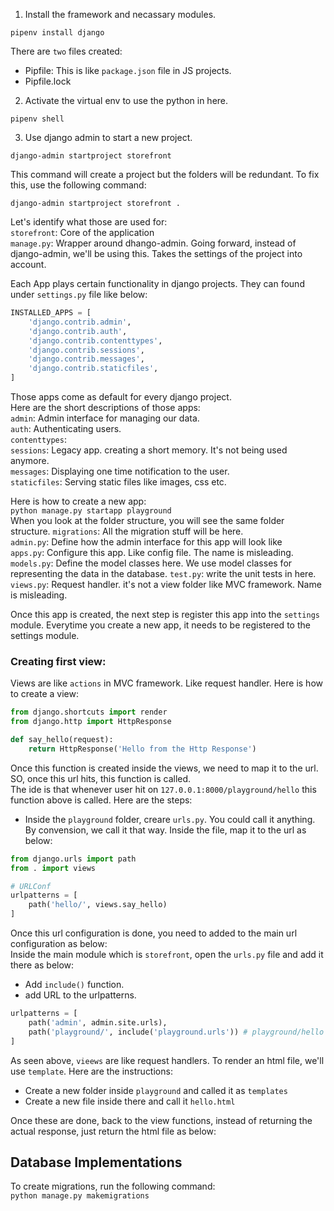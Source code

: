 1. Install the framework and necassary modules. 
```
pipenv install django
```
There are `two` files created:  
* Pipfile: This is like `package.json` file in JS projects. 
* Pipfile.lock
2. Activate the virtual env to use the python in here. 
```
pipenv shell
```
3. Use django admin to start a new project.
```
django-admin startproject storefront
```
This command will create a project but the folders will be redundant. To fix this, use the following command:
```
django-admin startproject storefront .
```
Let's identify what those are used for:  
`storefront`: Core of the application  
`manage.py`: Wrapper around dhango-admin. Going forward, instead of django-admin, we'll be using this. Takes the settings of the project into account.

Each App plays certain functionality in django projects. They can found under `settings.py` file like below:  
```python
INSTALLED_APPS = [
    'django.contrib.admin',
    'django.contrib.auth',
    'django.contrib.contenttypes',
    'django.contrib.sessions',
    'django.contrib.messages',
    'django.contrib.staticfiles',
]
```
Those apps come as default for every django project.  
Here are the short descriptions of those apps:  
`admin`: Admin interface for managing our data.  
`auth`: Authenticating users.  
`contenttypes`:  
`sessions`: Legacy app. creating a short memory. It's not being used anymore.  
`messages`: Displaying one time notification to the user.  
`staticfiles`: Serving static files like images, css etc.  

Here is how to create a new app:  
`python manage.py startapp playground`  
When you look at the folder structure, you will see the same folder structure.
`migrations`: All the migration stuff will be here.  
`admin.py`: Define how the admin interface for this app will look like  
`apps.py`: Configure this app. Like config file. The name is misleading.
`models.py`: Define the model classes here. We use model classes for representing the data in the database. 
`test.py`: write the unit tests in here.
`views.py`: Request handler. it's not a view folder like MVC framework. Name is misleading.

Once this app is created, the next step is register this app into the `settings` module. Everytime you create a new app, it needs to be registered to the settings module.

### Creating first view:  
Views are like `actions` in MVC framework. Like request handler. Here is how to create a view:  
```python
from django.shortcuts import render
from django.http import HttpResponse

def say_hello(request):
    return HttpResponse('Hello from the Http Response')
```
Once this function is created inside the views, we need to map it to the url. SO, once this url hits, this function is called.   
The ide is that whenever user hit on `127.0.0.1:8000/playground/hello` this function above is called. Here are the steps:  
* Inside the `playground` folder, creare `urls.py`. You could call it anything. By convension, we call it that way. Inside the file, map it to the url as below:  
```python
from django.urls import path
from . import views

# URLConf
urlpatterns = [
    path('hello/', views.say_hello)
]
```

Once this url configuration is done, you need to added to the main url configuration as below:  
Inside the main module which is `storefront`, open the `urls.py` file and add it there as below:  
* Add `include()` function.
* add URL to the urlpatterns. 
```python
urlpatterns = [
    path('admin', admin.site.urls),
    path('playground/', include('playground.urls')) # playground/hello
]
```

As seen above, `vieews` are like request handlers. To render an html file, we'll use `template`. Here are the instructions:  

* Create a new folder inside `playground` and called it as `templates` 
* Create a new file inside there and call it `hello.html`

Once these are done, back to the view functions, instead of returning the actual response, just return the html file as below:  

## Database Implementations  
To create migrations, run the following command:  
`python manage.py makemigrations`  
